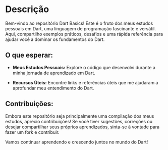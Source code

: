 # Descrição

Bem-vindo ao repositório Dart Basics! Este é o fruto dos meus estudos pessoais em Dart, uma linguagem de programação fascinante e versátil. Aqui, compartilho exemplos práticos, desafios e uma rápida referência para ajudar você a dominar os fundamentos do Dart.

## O que esperar:

- **Meus Estudos Pessoais:** Explore o código que desenvolvi durante a minha jornada de aprendizado em Dart.

- **Recursos Úteis:** Encontre links e referências úteis que me ajudaram a aprofundar meu entendimento do Dart.

## Contribuições:

Embora este repositório seja principalmente uma compilação dos meus estudos, aprecio contribuições! Se você tiver sugestões, correções ou desejar compartilhar seus próprios aprendizados, sinta-se à vontade para fazer um fork e contribuir.

Vamos continuar aprendendo e crescendo juntos no mundo do Dart!
